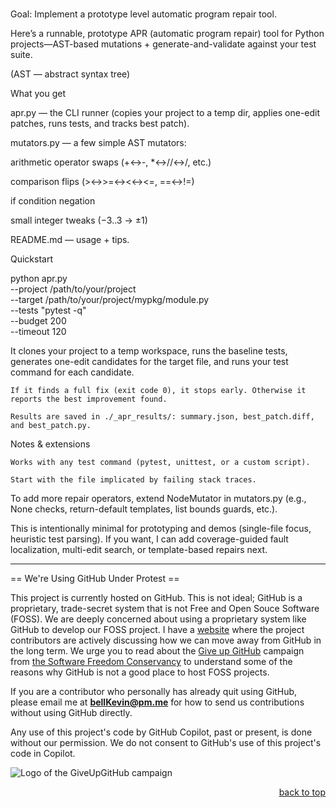 <a name="readme-top"></a>

# 

Goal: Implement a prototype level automatic program repair tool.

Here’s a runnable, prototype APR (automatic program repair) tool for Python projects—AST-based mutations + generate-and-validate against your test suite.

(AST — abstract syntax tree)

What you get

apr.py — the CLI runner (copies your project to a temp dir, applies one-edit patches, runs tests, and tracks best patch).

mutators.py — a few simple AST mutators:

arithmetic operator swaps (+↔-, *↔//↔/, etc.)

comparison flips (>↔>=↔<↔<=, ==↔!=)

if condition negation

small integer tweaks (−3..3 → ±1)

README.md — usage + tips.

Quickstart

python apr.py \
  --project /path/to/your/project \
  --target  /path/to/your/project/mypkg/module.py \
  --tests   "pytest -q" \
  --budget  200 \
  --timeout 120

  It clones your project to a temp workspace, runs the baseline tests, generates one-edit candidates for the target file, and runs your test command for each candidate.

    If it finds a full fix (exit code 0), it stops early. Otherwise it reports the best improvement found.

    Results are saved in ./_apr_results/: summary.json, best_patch.diff, and best_patch.py.

Notes & extensions

    Works with any test command (pytest, unittest, or a custom script).

    Start with the file implicated by failing stack traces.

  To add more repair operators, extend NodeMutator in mutators.py (e.g., None checks, return-default templates, list bounds guards, etc.).

  This is intentionally minimal for prototyping and demos (single-file focus, heuristic test parsing). If you want, I can add coverage-guided fault localization, multi-edit search, or template-based repairs next. 

--------------------------------------------------------------------------------------------------------------------------
== We're Using GitHub Under Protest ==

This project is currently hosted on GitHub.  This is not ideal; GitHub is a
proprietary, trade-secret system that is not Free and Open Souce Software
(FOSS).  We are deeply concerned about using a proprietary system like GitHub
to develop our FOSS project. I have a [website](https://bellKevin.me) where the
project contributors are actively discussing how we can move away from GitHub
in the long term.  We urge you to read about the [Give up GitHub](https://GiveUpGitHub.org) campaign 
from [the Software Freedom Conservancy](https://sfconservancy.org) to understand some of the reasons why GitHub is not 
a good place to host FOSS projects.

If you are a contributor who personally has already quit using GitHub, please
email me at **bellKevin@pm.me** for how to send us contributions without
using GitHub directly.

Any use of this project's code by GitHub Copilot, past or present, is done
without our permission.  We do not consent to GitHub's use of this project's
code in Copilot.

![Logo of the GiveUpGitHub campaign](https://sfconservancy.org/img/GiveUpGitHub.png)

<p align="right"><a href="#readme-top">back to top</a></p>
